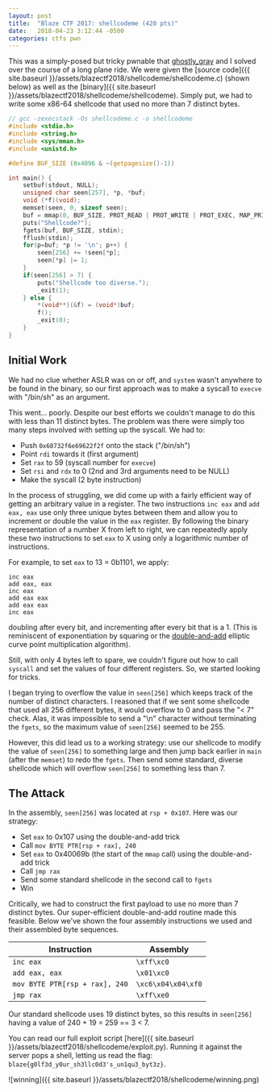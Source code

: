 ```yaml
---
layout: post
title:  "Blaze CTF 2017: shellcodeme (420 pts)"
date:   2018-04-23 3:12:44 -0500
categories: ctfs pwn
---
```


This was a simply-posed but tricky pwnable that [ghostly_gray](https://raywang.tech) and I solved over the course of a long plane ride. We were given the [source code]({{ site.baseurl }}/assets/blazectf2018/shellcodeme/shellcodeme.c) (shown below) as well as the [binary]({{ site.baseurl }}/assets/blazectf2018/shellcodeme/shellcodeme). Simply put, we had to write some x86-64 shellcode that used no more than 7 distinct bytes.

<!--more-->

```c
// gcc -zexecstack -Os shellcodeme.c -o shellcodeme
#include <stdio.h>
#include <string.h>
#include <sys/mman.h>
#include <unistd.h>

#define BUF_SIZE (0x4096 & ~(getpagesize()-1))

int main() {
    setbuf(stdout, NULL);
    unsigned char seen[257], *p, *buf;
    void (*f)(void);
    memset(seen, 0, sizeof seen);
    buf = mmap(0, BUF_SIZE, PROT_READ | PROT_WRITE | PROT_EXEC, MAP_PRIVATE | MAP_ANONYMOUS, -1, 0);
    puts("Shellcode?");
    fgets(buf, BUF_SIZE, stdin);
    fflush(stdin);
    for(p=buf; *p != '\n'; p++) {
        seen[256] += !seen[*p];
        seen[*p] |= 1;
    }
    if(seen[256] > 7) {
        puts("Shellcode too diverse.");
        _exit(1);
    } else {
        *(void**)(&f) = (void*)buf;
        f();
        _exit(0);
    }
}
```

## Initial Work

We had no clue whether ASLR was on or off, and `system` wasn't anywhere to be found in the binary, so our first approach was to make a syscall to `execve` with "/bin/sh" as an argument.

This went... poorly. Despite our best efforts we couldn't manage to do this with less than 11 distinct bytes. The problem was there were simply too many steps involved with setting up the syscall. We had to:
* Push `0x68732f6e69622f2f` onto the stack ("/bin/sh")
* Point `rdi` towards it (first argument)
* Set `rax` to 59 (syscall number for `execve`)
* Set `rsi` and `rdx` to 0 (2nd and 3rd arguments need to be NULL)
* Make the syscall (2 byte instruction)

In the process of struggling, we did come up with a fairly efficient way of getting an arbitrary value in a register. The two instructions `inc eax` and `add eax, eax` use only three unique bytes between them and allow you to increment or double the value in the `eax` register. By following the binary representation of a number X from left to right, we can repeatedly apply these two instructions to set `eax` to X using only a logarithmic number of instructions.

For example, to set `eax` to 13 = 0b1101, we apply:

```
inc eax
add eax, eax
inc eax
add eax eax
add eax eax
inc eax
```


doubling after every bit, and incrementing after every bit that is a 1. (This is reminiscent of exponentiation by squaring or the [double-and-add](https://en.wikipedia.org/wiki/Elliptic_curve_point_multiplication#Double-and-add) elliptic curve point multiplication algorithm).

Still, with only 4 bytes left to spare, we couldn't figure out how to call `syscall` and set the values of four different registers. So, we started looking for tricks.

I began trying to overflow the value in `seen[256]` which keeps track of the number of distinct characters. I reasoned that if we sent some shellcode that used all 256 different bytes, it would overflow to 0 and pass the "< 7" check. Alas, it was impossible to send a "\n" character without terminating the `fgets`, so the maximum value of `seen[256]` seemed to be 255.

However, this did lead us to a working strategy: use our shellcode to modify the value of `seen[256]` to something large and then jump back earlier in `main` (after the `memset`) to redo the `fgets`. Then send some standard, diverse shellcode which will overflow `seen[256]` to something less than 7.

## The Attack

In the assembly, `seen[256]` was located at `rsp + 0x107`. Here was our strategy:
* Set `eax` to 0x107 using the double-and-add trick
* Call `mov BYTE PTR[rsp + rax], 240`
* Set `eax` to 0x40069b (the start of the `mmap` call) using the double-and-add trick
* Call `jmp rax`
* Send some standard shellcode in the second call to `fgets`
* Win

Critically, we had to construct the first payload to use no more than 7 distinct bytes. Our super-efficient double-and-add routine made this feasible. Below we've shown the four assembly instructions we used and their assembled byte sequences.

| Instruction                    | Assembly           |
| ------------------------------ | ------------------ |
| `inc eax`                      | `\xff\xc0`         |
| `add eax, eax`                 | `\x01\xc0`         |
| `mov BYTE PTR[rsp + rax], 240` | `\xc6\x04\x04\xf0` |
| `jmp rax`                      | `\xff\xe0`         |

Our standard shellcode uses 19 distinct bytes, so this results in `seen[256]` having a value of 240 + 19 = 259 == 3 < 7.

You can read our full exploit script [here]({{ site.baseurl }}/assets/blazectf2018/shellcodeme/exploit.py). Running it against the server pops a shell, letting us read the flag: `blaze{g0lf3d_y0ur_sh3llc0d3's_un1qu3_byt3z}`.

![winning]({{ site.baseurl }}/assets/blazectf2018/shellcodeme/winning.png)
